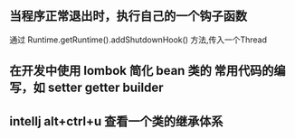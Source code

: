 ## 当程序正常退出时，执行自己的一个钩子函数

通过 Runtime.getRuntime().addShutdownHook() 方法,传入一个Thread 

## 在开发中使用 lombok 简化 bean 类的 常用代码的编写，如 setter getter builder

## intellj alt+ctrl+u 查看一个类的继承体系